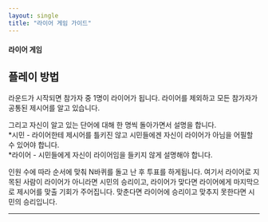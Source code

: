 ```yaml
---
layout: single
title: "라이어 게임 가이드"
---
```

#### 라이어 게임

## 플레이 방법

라운드가 시작되면 참가자 중 1명이 라이어가 됩니다.
라이어를 제외하고 모든 참가자가 공통된 제시어를 알고 있습니다.

그리고 자신이 알고 있는 단어에 대해 한 명씩 돌아가면서 설명을 합니다.  
*시민 - 라이어한테 제시어를 틀키진 않고 시민들에겐 자신이 라이어가 아님을 어필할 수 있어야 합니다.  
*라이어 - 시민들에게 자신이 라이어임을 들키지 않게 설명해야 합니다.

인원 수에 따라 순서에 맞춰 N바퀴를 돌고 난 후 투표를 하게됩니다.
여기서 라이어로 지목된 사람이 라이어가 아니라면 시민의 승리이고, 라이어가 맞다면 라이어에게 마지막으로 제시어를 맞출 기회가 주어집니다.
맞춘다면 라이어에 승리이고 맞추지 못한다면 시민의 승리입니다.

<hr/>


